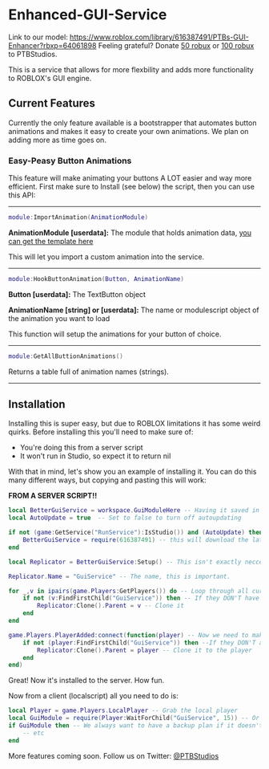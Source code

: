# Enhanced-GUI-Service

Link to our model: https://www.roblox.com/library/616387491/PTBs-GUI-Enhancer?rbxp=64061898
Feeling grateful? Donate [50 robux](www.roblox.com/Donation-item?id=619904376) or [100 robux](https://www.roblox.com/catalog/411518691/Donation) to PTBStudios. 

This is a service that allows for more flexbility and adds more functionality to ROBLOX's GUI engine. 

## Current Features
Currently the only feature available is a bootstrapper that automates button animations and makes it easy to create your own animations. We plan on adding more as time goes on. 

### Easy-Peasy Button Animations
This feature will make animating your buttons A LOT easier and way more efficient. First make sure to Install (see below) the script, then you can use this API:

-------------------------
```lua
module:ImportAnimation(AnimationModule)
```
**AnimationModule [userdata]:** The module that holds animation data, [you can get the template here](https://github.com/PTBStudios/Enhanced-GUI-Service/blob/master/ButtonAnimations/Template.lua)

This will let you import a custom animation into the service.

-------------------------

```lua
module:HookButtonAnimation(Button, AnimationName)
```
**Button [userdata]:** The TextButton object

**AnimationName [string] or [userdata]:** The name or modulescript object of the animation you want to load

This function will setup the animations for your button of choice.

-------------------------

```lua
module:GetAllButtionAnimations()
```
Returns a table full of animation names (strings).

-------------------------



## Installation 
Installing this is super easy, but due to ROBLOX limitations it has some weird quirks. Before installing this you'll need to make sure of:
- You're doing this from a server script
- It won't run in Studio, so expect it to return nil 

With that in mind, let's show you an example of installing it. You can do this many different ways, but copying and pasting this will work: 

**FROM A SERVER SCRIPT!!**
```lua
local BetterGuiService = workspace.GuiModuleHere -- Having it saved in the server will prevent everything  from breaking if ROBLOX's insertservice acts up (which is a lot). All versions are reversable with previous plugins
local AutoUpdate = true  -- Set to false to turn off autoupdating

if not (game:GetService("RunService"):IsStudio()) and (AutoUpdate) then 
	BetterGuiService = require(616387491) -- this will download the latest version
end

local Replicator = BetterGuiService:Setup() -- This isn't exactly neccesary (running any function will have it load up now), but it returns a cloned version of it so we can replicate it. Whatever is your cup of tea, I suppose. 

Replicator.Name = "GuiService" -- The name, this is important. 

for _,v in ipairs(game.Players:GetPlayers()) do -- Loop through all current players
	if not (v:FindFirstChild("GuiService")) then -- If they DON'T have it
		Replicator:Clone().Parent = v -- Clone it
	end
end

game.Players.PlayerAdded:connect(function(player) -- Now we need to make sure that new players get it too
	if not (player:FindFirstChild("GuiService")) then --If they DON'T ahve it 
		Replicator:Clone().Parent = player -- Clone it to the player 
	end
end)
```

Great! Now it's installed to the server. How fun.  

Now from a client (localscript) all you need to do is:

```lua
local Player = game.Players.LocalPlayer -- Grab the local player
local GuiModule = require(Player:WaitForChild("GuiService", 15)) -- Or if you changed the name, use that instead
if GuiModule then -- We always want to have a backup plan if it doesn't load.
	-- etc
end
```



More features coming soon. Follow us on Twitter: [@PTBStudios](https://twitter.com/PTBStudios)
